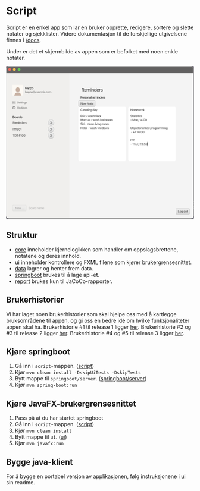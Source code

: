 # Script

Script er en enkel app som lar en bruker opprette, redigere, sortere og slette notater og sjekklister. Videre dokumentasjon til de forskjellige utgivelsene finnes i [/docs](/docs).

Under er det et skjermbilde av appen som er befolket med noen enkle notater. 

![](/docs/release1/img/JavaFXinterface.png)

## Struktur

- [core](/script/core/) inneholder kjernelogikken som handler om oppslagsbrettene, notatene og deres innhold.
- [ui](/script/ui/) inneholder kontrollere og FXML filene som kjører brukergrensesnittet.
- [data](/script/data/) lagrer og henter frem data.
- [springboot](/script/springboot/) brukes til å lage api-et.
- [report](/script/report/) brukes kun til JaCoCo-rapporter.


## Brukerhistorier
Vi har laget noen brukerhistorier som skal hjelpe oss med å kartlegge bruksområdene til appen, og gi oss en bedre idé om hvilke funksjonaliteter appen skal ha.
Brukerhistorie #1 til release 1 ligger [her](/docs/release1/userStories.md). Brukerhistorie #2 og #3 til release 2 ligger [her](/docs/release2/userStories.md). Brukerhistorie #4 og #5 til release 3 ligger [her](/docs/release%203/userStories3.md).


## Kjøre springboot
1. Gå inn i `script`-mappen. ([script](/script/))
2. Kjør `mvn clean install -DskipUiTests -DskipTests`
3. Bytt mappe til `springboot/server`. ([springboot/server](/script/springboot/server))
4. Kjør `mvn spring-boot:run`

## Kjøre JavaFX-brukergrensesnittet
1. Pass på at du har startet springboot
2. Gå inn i `script`-mappen. ([script](/script/))
3. Kjør `mvn clean install`
4. Bytt mappe til `ui`. ([ui](/script/ui/))
5. Kjør `mvn javafx:run`

## Bygge java-klient
For å bygge en portabel versjon av applikasjonen, følg instruksjonene i [ui](/script/ui/) sin readme.
